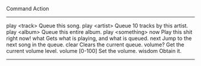 Command									Action
------									------
play &lt;track&gt;					 	Queue this song.
play &lt;artist&gt;						Queue 10 tracks by this artist.
play &lt;album&gt;						Queue this entire album.
play &lt;something&gt; now				Play this shit right now!
what									Gets what is playing, and what is queued.
next									Jump to the next song in the queue.
clear									Clears the current queue.
volume?									Get the current volume level.
volume [0-100]							Set the volume.
wisdom									Obtain it.
------									------